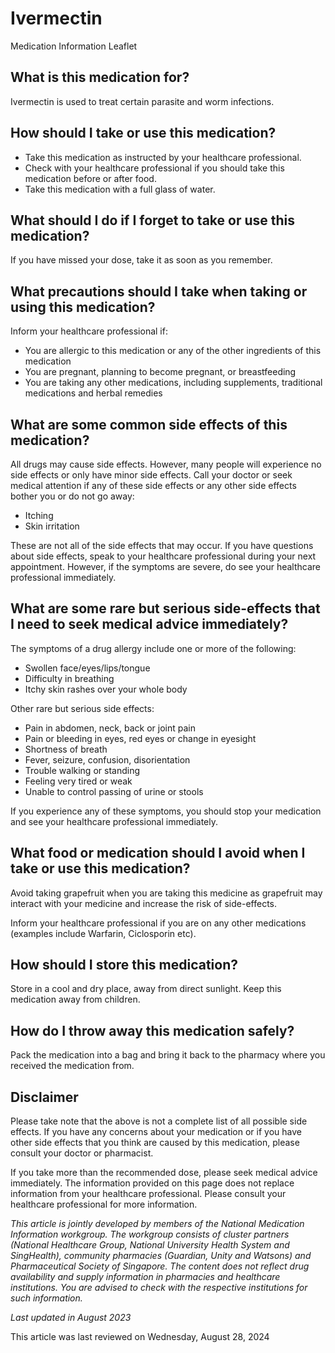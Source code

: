 # Ivermectin

Medication Information Leaflet

What is this medication for?
----------------------------

Ivermectin is used to treat certain parasite and worm infections.

How should I take or use this medication?
-----------------------------------------

* Take this medication as instructed by your healthcare professional.
* Check with your healthcare professional if you should take this medication before or after food.
* Take this medication with a full glass of water.

What should I do if I forget to take or use this medication?
------------------------------------------------------------

If you have missed your dose, take it as soon as you remember.

What precautions should I take when taking or using this medication?
--------------------------------------------------------------------

Inform your healthcare professional if: 

* You are allergic to this medication or any of the other ingredients of this medication
* You are pregnant, planning to become pregnant, or breastfeeding
* You are taking any other medications, including supplements, traditional medications and herbal remedies

What are some common side effects of this medication?
-----------------------------------------------------

All drugs may cause side effects. However, many people will experience no side effects or only have minor side effects. Call your doctor or seek medical attention if any of these side effects or any other side effects bother you or do not go away:

* Itching
* Skin irritation

These are not all of the side effects that may occur. If you have questions about side effects, speak to your healthcare professional during your next appointment. However, if the symptoms are severe, do see your healthcare professional immediately.

What are some rare but serious side-effects that I need to seek medical advice immediately?
-------------------------------------------------------------------------------------------

The symptoms of a drug allergy include one or more of the following: 

* Swollen face/eyes/lips/tongue
* Difficulty in breathing
* Itchy skin rashes over your whole body

Other rare but serious side effects:

* Pain in abdomen, neck, back or joint pain
* Pain or bleeding in eyes, red eyes or change in eyesight
* Shortness of breath
* Fever, seizure, confusion, disorientation
* Trouble walking or standing
* Feeling very tired or weak
* Unable to control passing of urine or stools

If you experience any of these symptoms, you should stop your medication and see your healthcare professional immediately.

What food or medication should I avoid when I take or use this medication?
--------------------------------------------------------------------------

Avoid taking grapefruit when you are taking this medicine as grapefruit may interact with your medicine and increase the risk of side-effects.

Inform your healthcare professional if you are on any other medications (examples include Warfarin, Ciclosporin etc).

How should I store this medication?
-----------------------------------

Store in a cool and dry place, away from direct sunlight. Keep this medication away from children.

How do I throw away this medication safely?
-------------------------------------------

Pack the medication into a bag and bring it back to the pharmacy where you received the medication from.

Disclaimer
----------

Please take note that the above is not a complete list of all possible side effects. If you have any concerns about your medication or if you have other side effects that you think are caused by this medication, please consult your doctor or pharmacist.

If you take more than the recommended dose, please seek medical advice immediately. The information provided on this page does not replace information from your healthcare professional. Please consult your healthcare professional for more information.

*This article is jointly developed by members of the National Medication Information workgroup. The workgroup consists of cluster partners (National Healthcare Group, National University Health System and SingHealth), community pharmacies (Guardian, Unity and Watsons) and Pharmaceutical Society of Singapore. The content does not reflect drug availability and supply information in pharmacies and healthcare institutions. You are advised to check with the respective institutions for such information.*

*Last updated in August 2023*

This article was last reviewed on
Wednesday, August 28, 2024